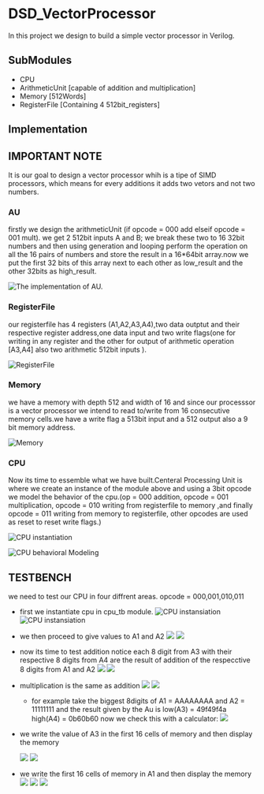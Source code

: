 # DSD_VectorProcessor
In this project we design to build a simple vector processor in Verilog.


## SubModules
- CPU     
- ArithmeticUnit [capable of addition and multiplication]
- Memory [512Words]
- RegisterFile [Containing 4 512bit_registers]

## Implementation
## IMPORTANT NOTE
It is our goal to design a vector processor whih is a tipe of SIMD processors, which means for every additions it adds two vetors and not two numbers.

### AU

firstly we design the arithmeticUnit (if opcode = 000 add elseif opcode = 001 mult). we get 2 512bit inputs A and B; we break these two to 16 32bit numbers and then using generation and looping perform the operation
on all the 16 pairs of numbers and store the result in a 16*64bit array.now we put the first 32 bits of this array next to each other as low_result and the other 32bits as high_result.


![The implementation of AU.](https://github.com/Hemenam/DSD_VectorProcessor/blob/main/Pictures/Screenshot%202024-06-25%20185618.png)

### RegisterFile
our registerfile has 4 registers (A1,A2,A3,A4),two data outptut and their respective register address,one data input and two write flags(one for writing in any register and the other for output of arithmetic operation [A3,A4] also two arithmetic 512bit inputs ).  


![RegisterFile](https://github.com/Hemenam/DSD_VectorProcessor/blob/main/Pictures/Screenshot%202024-06-25%20185711.png)

### Memory
we have a memory with depth 512 and width of 16 and since our processsor is a vector processor we intend to read to/write from 16 consecutive memory cells.we have a write flag a 513bit input and a 512 output also a 9 bit memory address.

![Memory](https://github.com/Hemenam/DSD_VectorProcessor/blob/main/Pictures/Screenshot%202024-06-25%20185631.png)

### CPU
Now its time to essemble what we have built.Centeral Processing Unit is where we create an instance of the module above and using a 3bit opcode we model the behavior of the cpu.(op = 000 addition, opcode = 001 multiplication, opcode = 010 writing from registerfile to memory ,and finally opcode = 011 writing from memory to registerfile, other opcodes are used as reset to reset write flags.)

![CPU instantiation](https://github.com/Hemenam/DSD_VectorProcessor/blob/main/Pictures/Screenshot%202024-06-25%20185836.png)

![CPU behavioral Modeling](https://github.com/Hemenam/DSD_VectorProcessor/blob/main/Pictures/Screenshot%202024-06-25%20185849.png)


## TESTBENCH
we need to test our CPU in four diffrent areas. opcode = 000,001,010,011
- first we instantiate cpu in cpu_tb module.
  ![CPU instansiation](https://github.com/Hemenam/DSD_VectorProcessor/blob/main/Pictures/Screenshot%202024-06-25%20205625.png)
   ![CPU instansiation](https://github.com/Hemenam/DSD_VectorProcessor/blob/main/Pictures/Screenshot%202024-06-25%20205650.png)
    
- we then proceed to give values to A1 and A2
  ![](https://github.com/Hemenam/DSD_VectorProcessor/blob/main/Pictures/Screenshot%202024-06-25%20205741.png)
   ![](https://github.com/Hemenam/DSD_VectorProcessor/blob/main/Pictures/Screenshot%202024-06-25%20210357.png)
-  now its time to test addition notice each 8 digit from A3 with their respective 8 digits from A4 are the result of addition of the respecctive 8 digits from A1 and A2
  ![](https://github.com/Hemenam/DSD_VectorProcessor/blob/main/Pictures/Screenshot%202024-06-25%20205911.png)
    ![](https://github.com/Hemenam/DSD_VectorProcessor/blob/main/Pictures/Screenshot%202024-06-25%20210405.png)
- multiplication is the same as addition
  ![](https://github.com/Hemenam/DSD_VectorProcessor/blob/main/Pictures/Screenshot%202024-06-25%20205923.png)
   ![](https://github.com/Hemenam/DSD_VectorProcessor/blob/main/Pictures/Screenshot%202024-06-25%20210417.png)
    - for example take the biggest 8digits of A1 = AAAAAAAA and A2 = 11111111 and the result given by the Au is low(A3) = 49f49f4a   high(A4) = 0b60b60
     now we check this with a calculator:
              ![](https://github.com/Hemenam/DSD_VectorProcessor/blob/main/Pictures/Screenshot%202024-06-25%20210405.png)

- we write the value of A3 in the first 16 cells of memory and then display the memory

  ![](https://github.com/Hemenam/DSD_VectorProcessor/blob/main/Pictures/Screenshot%202024-06-25%20210528.png)
   ![](https://github.com/Hemenam/DSD_VectorProcessor/blob/main/Pictures/Screenshot%202024-06-25%20210612.png)
- we write the first 16 cells  of memory  in A1 and then display the memory
  ![](https://github.com/Hemenam/DSD_VectorProcessor/blob/main/Pictures/Screenshot%202024-06-25%20221512.png)
   ![](https://github.com/Hemenam/DSD_VectorProcessor/blob/main/Pictures/Screenshot%202024-06-25%20220851.png)
  ![](https://github.com/Hemenam/DSD_VectorProcessor/blob/main/Pictures/Screenshot%202024-06-25%20220856.png)




